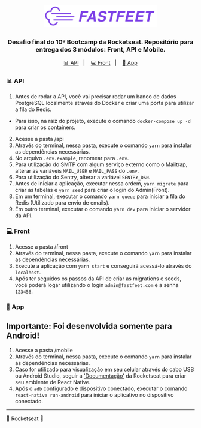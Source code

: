 <h1 align="center">
  <img alt="Fastfeet" title="Fastfeet" src=".github/logo.svg" width="300px" />
</h1>

<h3 align="center">
  Desafio final do 10º Bootcamp da Rocketseat. Repositório para entrega dos 3 módulos: Front, API e Mobile.
</h3>

<div align="center">
  <a href="#api">📊 API</a>&nbsp;&nbsp;&nbsp;|&nbsp;&nbsp;&nbsp;
  <a href="#front">💻 Front</a>&nbsp;&nbsp;&nbsp;|&nbsp;&nbsp;&nbsp;
  <a href="#app">📱 App</a>
</div>

### 📊 API

<a name="api"></a>

1. Antes de rodar a API, você vai precisar rodar um banco de dados PostgreSQL localmente através do Docker e criar uma porta para utilizar a fila do Redis.

- Para isso, na raíz do projeto, execute o comando `docker-compose up -d` para criar os containers.

2. Acesse a pasta /api
3. Através do terminal, nessa pasta, execute o comando `yarn` para instalar as dependências necessárias.
4. No arquivo `.env.example`, renomear para `.env`.
5. Para utilização do SMTP com algum serviço externo como o Mailtrap, alterar as variáveis `MAIL_USER` e `MAIL_PASS` do `.env`.
6. Para utilização do Sentry, alterar a variável `SENTRY_DSN`.
7. Antes de iniciar a aplicação, executar nessa ordem, `yarn migrate` para criar as tabelas e `yarn seed` para criar o login do Admin(Front).
8. Em um terminal, executar o comando `yarn queue` para iniciar a fila do Redis (Utilizado para envio de emails).
9. Em outro terminal, executar o comando `yarn dev` para iniciar o servidor da API.

### 💻 Front

<a name="front"></a>

1. Acesse a pasta /front
2. Através do terminal, nessa pasta, execute o comando `yarn` para instalar as dependências necessárias.
3. Execute a aplicação com `yarn start` e conseguirá acessá-lo através do `localhost`.
4. Após ter seguidos os passos da API de criar as migrations e seeds, você poderá logar utilizando o login `admin@fastfeet.com` e a senha `123456`.

### 📱 App

<a name="app"></a>

## Importante: Foi desenvolvida somente para Android!

1. Acesse a pasta /mobile
2. Através do terminal, nessa pasta, execute o comando `yarn` para instalar as dependências necessárias.
3. Caso for utilizado para visualização em seu celular através do cabo USB ou Android Studio, seguir a ['Documentação'](https://react-native.rocketseat.dev/) da Rocketseat para criar seu ambiente de React Native.
4. Após o `adb` configurado e dispositivo conectado, executar o comando `react-native run-android` para iniciar o aplicativo no dispositivo conectado.

---

🚀 Rocketseat 🚀
